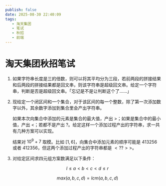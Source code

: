 ```yaml
---
publish: false
date: 2025-08-30 22:40:09
tags:
   - 淘天集团
   - 笔试
   - 秋招
   - 前端
---
```


# 淘天集团秋招笔试

1. 如果字符串长度是三的倍数，则可以将其平均分为三段，若前两段的拼接结果和后两段的拼接结果都是回文串，则该字符串是超级回文串。给定一个字符串，判断是否是超级回文串。「忘记是不是让判断这个了……」

2. 现给定一个闭区间和一个集合，对于该区间的每一个整数，除了第一次添加数字以外，其余数字添加到集合里会产出字符串。
   
   如果本次向集合中添加的元素是集合的最大值，产出 >；如果是集合中的最小值，产出 <；若都不是产出 ?。给定这样一个添加过程产出的字符串，求一共有几种方案可以实现。
   
   结果对 $10^9 + 7$ 取模。比如 $[1,6]$，向集合中添加元素的顺序可能是 $413256$ 或者 $412356$，但这两个添加过程产出的字符串都是 $<??>>$。

3. 对给定区间求四元组方案数满足以下条件：
   
   $$
   l \le a < b < c < d \le r
   $$

   $$
   max(a,b,c,d) = lcm(a,b,c,d)
   $$